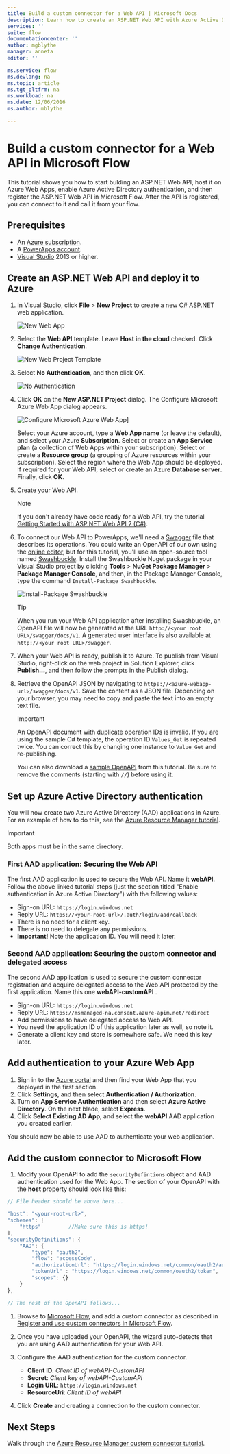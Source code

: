 ```yaml
---
title: Build a custom connector for a Web API | Microsoft Docs
description: Learn how to create an ASP.NET Web API with Azure Active Directory authentication in Microsoft Flow.
services: ''
suite: flow
documentationcenter: ''
author: mgblythe
manager: anneta
editor: ''

ms.service: flow
ms.devlang: na
ms.topic: article
ms.tgt_pltfrm: na
ms.workload: na
ms.date: 12/06/2016
ms.author: mblythe

---
```

# Build a custom connector for a Web API in Microsoft Flow
This tutorial shows you how to start bulding an ASP.NET Web API, host it on Azure Web Apps, enable Azure Active Directory authentication, and then register the ASP.NET Web API in Microsoft Flow. After the API is registered, you can connect to it and call it from your flow. 

## Prerequisites
* An [Azure subscription](https://azure.microsoft.com/free/).
* A [PowerApps account](https://powerapps.microsoft.com).
* [Visual Studio](https://www.visualstudio.com/vs/) 2013 or higher.

## Create an ASP.NET Web API and deploy it to Azure
1. In Visual Studio, click **File** > **New Project** to create a new C# ASP.NET web application.
   
    ![New Web App](./media/customapi-web-api-tutorial/newwebapp.png)
2. Select the **Web API** template.  Leave **Host in the cloud** checked.  Click **Change Authentication**.
   
    ![New Web Project Template](./media/customapi-web-api-tutorial/new-web-api.png)
3. Select **No Authentication**, and then click **OK**.
   
    ![No Authentication](./media/customapi-web-api-tutorial/noauth.png)
4. Click **OK** on the **New ASP.NET Project** dialog.  The Configure Microsoft Azure Web App dialog appears.
   
    ![Configure Microsoft Azure Web App](./media/customapi-web-api-tutorial/azure-publishing.png)]
   
    Select your Azure account, type a **Web App name** (or leave the default), and select your Azure **Subscription**.  Select or create an **App Service plan** (a collection of Web Apps within your subscription).  Select or create a **Resource group** (a grouping of Azure resources within your subscription).  Select the region where the Web App should be deployed.  If required for your Web API, select or create an Azure **Database server**.  Finally, click **OK**.
5. Create your Web API.
   
   > [!NOTE]
   > If you don't already have code ready for a Web API, try the tutorial [Getting Started with ASP.NET Web API 2 (C#)](https://www.asp.net/web-api/overview/getting-started-with-aspnet-web-api/tutorial-your-first-web-api).
   > 
   > 
6. To connect our Web API to PowerApps, we'll need a [Swagger](http://swagger.io/) file that describes its operations.  You could write an OpenAPI of our own using the [online editor](http://editor.swagger.io/), but for this tutorial, you'll use an open-source tool named [Swashbuckle](https://github.com/domaindrivendev/Swashbuckle/blob/master/README.md).  Install the Swashbuckle Nuget package in your Visual Studio project by clicking **Tools** > **NuGet Package Manager** > **Package Manager Console**, and then, in the Package Manager Console, type the command `Install-Package Swashbuckle`.
   
    ![Install-Package Swashbuckle](./media/customapi-web-api-tutorial/swashbuckle-console.png)
   
   > [!TIP]
   > When you run your Web API application after installing Swashbuckle, an OpenAPI file will now be generated at the URL `http://<your root URL>/swagger/docs/v1`.  A generated user interface is also available at `http://<your root URL>/swagger`.
   > 
   > 
7. When your Web API is ready, publish it to Azure. To publish from Visual Studio, right-click on the web project in Solution Explorer, click **Publish...**, and then follow the prompts in the Publish dialog.
8. Retrieve the OpenAPI JSON by navigating to `https://<azure-webapp-url>/swagger/docs/v1`.  Save the content as a JSON file.  Depending on your browser, you may need to copy and paste the text into an empty text file.   
   
   > [!IMPORTANT]
   > An OpenAPI document with duplicate operation IDs is invalid. If you are using the sample C# template, the operation ID `Values_Get` is repeated twice. You can correct this by changing one instance to `Value_Get` and re-publishing.
   > 
   > You can also download a [sample OpenAPI](https://pwrappssamples.blob.core.windows.net/samples/webAPI.json) from this tutorial. Be sure to remove the comments (starting with `//`) before using it.
   > 
   > 

## Set up Azure Active Directory authentication
You will now create two Azure Active Directory (AAD) applications in Azure.  For an example of how to do this, see the [Azure Resource Manager tutorial](customapi-azure-resource-manager-tutorial.md#enable-authentication-in-azure-active-directory).

> [!IMPORTANT]
> Both apps must be in the same directory.
> 
> 

### First AAD application: Securing the Web API
The first AAD application is used to secure the Web API. Name it **webAPI**.  Follow the above linked tutorial steps (just the section titled "Enable authentication in Azure Active Directory") with the following values:

* Sign-on URL: `https://login.windows.net`
* Reply URL: `https://<your-root-url>/.auth/login/aad/callback`
* There is no need for a client key.
* There is no need to delegate any permissions.
* **Important!** Note the application ID.  You will need it later.

### Second AAD application: Securing the custom connector and delegated access
The second AAD application is used to secure the custom connector registration and acquire delegated access to the Web API protected by the first application. Name this one **webAPI-customAPI** .

* Sign-on URL: `https://login.windows.net`
* Reply URL: `https://msmanaged-na.consent.azure-apim.net/redirect`
* Add permissions to have delegated access to Web API.
* You need the application ID of this application later as well, so note it.
* Generate a client key and store is somewhere safe. We need this key later.

## Add authentication to your Azure Web App
1. Sign in to the [Azure portal](https://portal.azure.com) and then find your Web App that you deployed in the first section.
2. Click **Settings**, and then select **Authentication / Authorization**.
3. Turn on **App Service Authentication** and then select **Azure Active Directory**.  On the next blade, select **Express**.  
4. Click **Select Existing AD App**, and select the **webAPI** AAD application you created earlier.

You should now be able to use AAD to authenticate your web application.

## Add the custom connector to Microsoft Flow
1. Modify your OpenAPI to add the `securityDefintions` object and AAD authentication used for the Web App. The section of your OpenAPI with the **host** property should look like this:

```javascript
// File header should be above here...

"host": "<your-root-url>",
"schemes": [
    "https"         //Make sure this is https!
],
"securityDefinitions": {
    "AAD": {
        "type": "oauth2",
        "flow": "accessCode",
        "authorizationUrl": "https://login.windows.net/common/oauth2/authorize",
        "tokenUrl" : "https://login.windows.net/common/oauth2/token",
        "scopes": {}
    }
},

// The rest of the OpenAPI follows...
```

1. Browse to [Microsoft Flow](https://flow.powerapps.com), and add a custom connector as described in [Register and use custom connectors in Microsoft Flow](register-custom-api.md).
2. Once you have uploaded your OpenAPI, the wizard auto-detects that you are using AAD authentication for your Web API.
3. Configure the AAD authentication for the custom connector.  
   
   * **Client ID**: *Client ID of webAPI-CustomAPI*
   * **Secret**: *Client key of webAPI-CustomAPI*
   * **Login URL**: `https://login.windows.net`
   * **ResourceUri**: *Client ID of webAPI*
4. Click **Create** and creating a connection to the custom connector.

## Next Steps
Walk through the [Azure Resource Manager custom connector tutorial](customapi-azure-resource-manager-tutorial.md).

